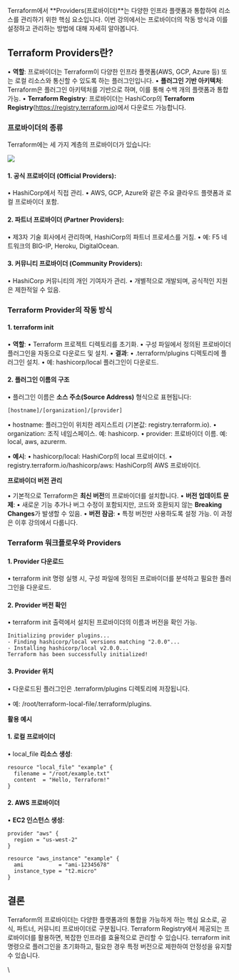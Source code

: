 
Terraform에서 **Providers(프로바이더)**는 다양한 인프라 플랫폼과 통합하여 리소스를 관리하기 위한 핵심 요소입니다. 이번 강의에서는 프로바이더의 작동 방식과 이를 설정하고 관리하는 방법에 대해 자세히 알아봅니다.


## **Terraform Providers란?**

• **역할**: 프로바이더는 Terraform이 다양한 인프라 플랫폼(AWS, GCP, Azure 등) 또는 로컬 리소스와 통신할 수 있도록 하는 플러그인입니다.
• **플러그인 기반 아키텍처**: Terraform은 플러그인 아키텍처를 기반으로 하며, 이를 통해 수백 개의 플랫폼과 통합 가능.
• **Terraform Registry**: 프로바이더는 HashiCorp의 **Terraform Registry**(https://registry.terraform.io)에서 다운로드 가능합니다.


### **프로바이더의 종류**

Terraform에는 세 가지 계층의 프로바이더가 있습니다:

![](Pasted%20image%2020250107170839.png)

#### 1. **공식 프로바이더 (Official Providers)**:

• HashiCorp에서 직접 관리.
• AWS, GCP, Azure와 같은 주요 클라우드 플랫폼과 로컬 프로바이더 포함.

#### 2. **파트너 프로바이더 (Partner Providers)**:

• 제3자 기술 회사에서 관리하며, HashiCorp의 파트너 프로세스를 거침.
• 예: F5 네트워크의 BIG-IP, Heroku, DigitalOcean.

#### 3. **커뮤니티 프로바이더 (Community Providers)**:

• HashiCorp 커뮤니티의 개인 기여자가 관리.
• 개별적으로 개발되며, 공식적인 지원은 제한적일 수 있음.


### **Terraform Provider의 작동 방식**

#### **1. terraform init**

• **역할**:
	• Terraform 프로젝트 디렉토리를 초기화.
	• 구성 파일에서 정의된 프로바이더 플러그인을 자동으로 다운로드 및 설치.
• **결과**:
	• .terraform/plugins 디렉토리에 플러그인 설치.
	• 예: hashicorp/local 플러그인이 다운로드.


#### **2. 플러그인 이름의 구조**

• 플러그인 이름은 **소스 주소(Source Address)** 형식으로 표현됩니다:

```
[hostname]/[organization]/[provider]
```

• hostname: 플러그인이 위치한 레지스트리 (기본값: registry.terraform.io).
• organization: 조직 네임스페이스. 예: hashicorp.
• provider: 프로바이더 이름. 예: local, aws, azurerm.

• **예시**:
	• hashicorp/local: HashiCorp의 local 프로바이더.
	• registry.terraform.io/hashicorp/aws: HashiCorp의 AWS 프로바이더.

**프로바이더 버전 관리**

• 기본적으로 Terraform은 **최신 버전**의 프로바이더를 설치합니다.
• **버전 업데이트 문제**:
	• 새로운 기능 추가나 버그 수정이 포함되지만, 코드와 호환되지 않는 **Breaking Changes**가 발생할 수 있음.
• **버전 잠금**:
	• 특정 버전만 사용하도록 설정 가능. 이 과정은 이후 강의에서 다룹니다.


### **Terraform 워크플로우와 Providers**

#### **1. Provider 다운로드**

• terraform init 명령 실행 시, 구성 파일에 정의된 프로바이더를 분석하고 필요한 플러그인을 다운로드.

#### **2. Provider 버전 확인**

• terraform init 출력에서 설치된 프로바이더의 이름과 버전을 확인 가능.

```
Initializing provider plugins...
- Finding hashicorp/local versions matching "2.0.0"...
- Installing hashicorp/local v2.0.0...
Terraform has been successfully initialized!
```


#### **3. Provider 위치**

• 다운로드된 플러그인은 .terraform/plugins 디렉토리에 저장됩니다.

• 예: /root/terraform-local-file/.terraform/plugins.

  

**활용 예시**

#### **1. 로컬 프로바이더**

• local_file **리소스 생성**:

  
```hcl
resource "local_file" "example" {
  filename = "/root/example.txt"
  content  = "Hello, Terraform!"
}
```

#### **2. AWS 프로바이더**

• **EC2 인스턴스 생성**:

  
```hcl
provider "aws" {
  region = "us-west-2"
}

resource "aws_instance" "example" {
  ami           = "ami-12345678"
  instance_type = "t2.micro"
}
```
  

## **결론**


Terraform의 프로바이더는 다양한 플랫폼과의 통합을 가능하게 하는 핵심 요소로, 공식, 파트너, 커뮤니티 프로바이더로 구분됩니다. Terraform Registry에서 제공되는 프로바이더를 활용하면, 복잡한 인프라를 효율적으로 관리할 수 있습니다. terraform init 명령으로 플러그인을 초기화하고, 필요한 경우 특정 버전으로 제한하여 안정성을 유지할 수 있습니다.

\